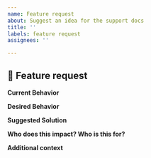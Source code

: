 ```yaml
---
name: Feature request
about: Suggest an idea for the support docs
title: ''
labels: feature request
assignees: ''

---
```


## 🚀 Feature request

**Current Behavior**

<!-- A clear description of what is the current behavior / use.  -->

**Desired Behavior**

<!-- A clear description of what you want to happen.  -->

**Suggested Solution**

<!-- Suggest a solution that we may take to enable the desired behavior  -->

**Who does this impact? Who is this for?**

<!-- Who is this for? Users? Assistive-tech users? FE engineers? -->

**Additional context**

<!-- Add any other context or links about the request here. -->

